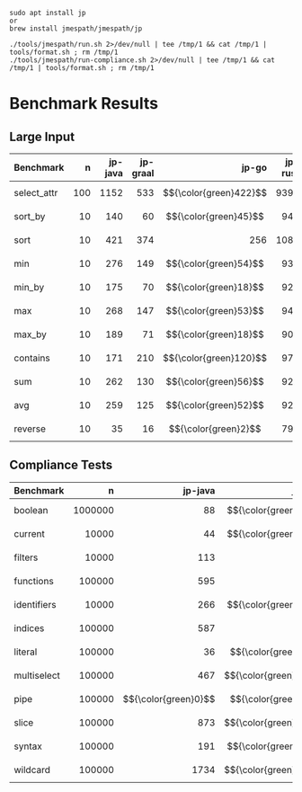 

```
sudo apt install jp
or
brew install jmespath/jmespath/jp
```

```
./tools/jmespath/run.sh 2>/dev/null | tee /tmp/1 && cat /tmp/1 | tools/format.sh ; rm /tmp/1
./tools/jmespath/run-compliance.sh 2>/dev/null | tee /tmp/1 && cat /tmp/1 | tools/format.sh ; rm /tmp/1
```

# Benchmark Results

## Large Input
| Benchmark |        n |   jp-java |   jp-graal |   jp-go |   jp-rust |   jp-js |
|--------------|------:|----------:|-----------:|--------:|----------:|--------:|
| select_attr |    100 |      1152 |        533 |    $${\color{green}422}$$ |      9391 |     586 |
| sort_by |         10 |       140 |         60 |     $${\color{green}45}$$ |       941 |      82 |
| sort |            10 |       421 |        374 |     256 |      1082 |    $${\color{green}188}$$ |
| min |             10 |       276 |        149 |     $${\color{green}54}$$ |       934 |      69 |
| min_by |          10 |       175 |         70 |     $${\color{green}18}$$ |       921 |      31 |
| max |             10 |       268 |        147 |     $${\color{green}53}$$ |       941 |      69 |
| max_by |          10 |       189 |         71 |     $${\color{green}18}$$ |       900 |      32 |
| contains |        10 |       171 |        210 |    $${\color{green}120}$$ |       974 |     152 |
| sum |             10 |       262 |        130 |     $${\color{green}56}$$ |       921 |      70 |
| avg |             10 |       259 |        125 |     $${\color{green}52}$$ |       921 |      70 |
| reverse |         10 |        35 |         16 |      $${\color{green}2}$$ |       795 |      $${\color{green}2}$$ |



## Compliance Tests
| Benchmark |            n |   jp-java |   jp-graal |   jp-go |   jp-rust |   jp-js |
|--------------|----------:|----------:|-----------:|--------:|----------:|--------:|
| boolean |        1000000 |        88 |        $${\color{green}26}$$ |      66 |       549 |     767 |
| current |          10000 |        44 |        $${\color{green}37}$$ |     117 |      1836 |    1407 |
| filters |          10000 |       113 |         33 |     $${\color{green}31}$$ |       132 |     219 |
| functions |       100000 |       595 |        126 |    $${\color{green}110}$$ |      1335 |    1413 |
| identifiers |      10000 |       266 |        $${\color{green}66}$$ |     247 |      1301 |    3688 |
| indices |         100000 |       587 |        189 |    $${\color{green}175}$$ |      1327 |    1236 |
| literal |         100000 |        36 |         $${\color{green}4}$$ |      63 |       936 |    1319 |
| multiselect |     100000 |       467 |       $${\color{green}236}$$ |     291 |      1003 |    1217 |
| pipe |            100000 |        $${\color{green}0}$$ |         $${\color{green}0}$$ |      $${\color{green}0}$$ |        $${\color{green}0}$$ |      $${\color{green}0}$$ |
| slice |           100000 |       873 |       $${\color{green}456}$$ |    1279 |      3034 |    3224 |
| syntax |          100000 |       191 |        $${\color{green}61}$$ |     143 |       456 |    1375 |
| wildcard |        100000 |      1734 |       $${\color{green}981}$$ |    1194 |      5641 |    5348 |

